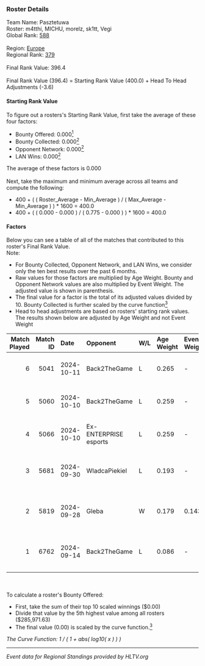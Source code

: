 ### Roster Details<br />
Team Name: Pasztetuwa<br />
Roster: m4tthi, MICHU, morelz, sk1tt, Vegi<br />
Global Rank: [588](../../standings_global_2025_02_28.md)<br />
<br />
Region: [Europe]( ../../standings_europe_2025_02_28.md)<br />
Regional Rank: [379]( ../../standings_europe_2025_02_28.md)<br />
<br />
Final Rank Value:  396.4<br />
<br />
Final Rank Value (396.4) = Starting Rank Value (400.0) + Head To Head Adjustments (-3.6)<br />

#### Starting Rank Value<br />
To figure out a rosters's Starting Rank Value, first take the average of these four factors:<br />
- Bounty Offered: 0.000[<sup>1</sup>](#table2)
- Bounty Collected: 0.000[<sup>2</sup>](#table1)
- Opponent Network: 0.000[<sup>2</sup>](#table1)
- LAN Wins: 0.000[<sup>2</sup>](#table1)

The average of these factors is 0.000<br />
<br />
Next, take the maximum and minimum average across all teams and compute the following:<br />
- 400 + ( ( Roster_Average - Min_Average ) / ( Max_Average - Min_Average ) ) * 1600 = 400.0
- 400 + ( ( 0.000 - 0.000 ) / ( 0.775 - 0.000 ) ) * 1600 = 400.0


#### Factors<br />
Below you can see a table of all of the matches that contributed to this roster's Final Rank Value.<br />
Note:<br />

- For Bounty Collected, Opponent Network, and LAN Wins, we consider only the ten best results over the past 6 months.
- Raw values for those factors are multiplied by Age Weight. Bounty and Opponent Network values are also multiplied by Event Weight. The adjusted value is shown in parenthesis.
- The final value for a factor is the total of its adjusted values divided by 10. Bounty Collected is further scaled by the curve function[<sup>3</sup>](#curveFunction)
- Head to head adjustments are based on rosters' starting rank values. The results shown below are adjusted by Age Weight and not Event Weight
<span id="table1"></span><br />


| Match Played | Match ID | Date       | Opponent              | W/L | Age Weight | Event Weight | Bounty Collected | Opponent Network | LAN Wins  | H2H Adj. | Roster                                   |
| -: | -: | :- | :- | :- | :- | :- | :- | :- | :- | -: | :- |
|            6 |     5041 | 2024-10-11 | Back2TheGame          | L   | 0.265      | -            | -                | -                | -         |    -1.02 | m4tthi, MICHU, morelz, sk1tt, Vegi       |
|            5 |     5060 | 2024-10-10 | Back2TheGame          | L   | 0.259      | -            | -                | -                | -         |    -1.01 | m4tthi, MICHU, morelz, sk1tt, Vegi       |
|            4 |     5066 | 2024-10-10 | Ex-ENTERPRISE esports | L   | 0.259      | -            | -                | -                | -         |    -1.00 | m4tthi, MICHU, morelz, sk1tt, Vegi       |
|            3 |     5681 | 2024-09-30 | WladcaPiekiel         | L   | 0.193      | -            | -                | -                | -         |    -3.06 | m4tthi, MICHU, morelz, sk1tt, xKacpersky |
|            2 |     5819 | 2024-09-28 | Gleba                 | W   | 0.179      | 0.143        | 0.000 (0.000)    | 0.000 (0.000)    | 0 (0.000) |     2.82 | m4tthi, MICHU, morelz, sk1tt, xKacpersky |
|            1 |     6762 | 2024-09-14 | Back2TheGame          | L   | 0.086      | -            | -                | -                | -         |    -0.32 | dan1, m4tthi, morelz, oskarish, Vegi     |

<br />
<span id="table2"></span><br />
To calculate a roster's Bounty Offered:<br />

- First, take the sum of their top 10 scaled winnings ($0.00)
- Divide that value by the 5th highest value among all rosters ($285,971.63)
- The final value (0.00) is scaled by the curve function.[<sup>3</sup>](#curveFunction)

<span id="curveFunction"></span>_The Curve Function: 1 / ( 1 + abs( log10( x ) ) )_<br />

---
_Event data for Regional Standings provided by HLTV.org_<br />
